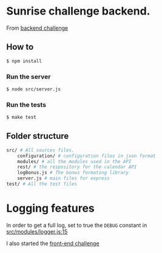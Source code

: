 # Sunrise challenge backend. 


From [backend challenge](https://github.com/sunrise/jobs/blob/master/instructions/backend-engineer.md)


## How to 

```bash
$ npm install 
```

### Run the server 
```bash
$ node src/server.js
```

### Run the tests
```bash
$ make test
```



## Folder structure 

```bash
src/ # All sources files.
	configuration/ # configuration files in json format
	modules/ # all the modules used in the API
	rest/ # the respository for the calendar API
	logBonus.js # The bonus formating library
	server.js # main files for express
test/ # All the test files 
```

# Logging features

In order to get a full log, set to true the `DEBUG` constant in [src/modules/logger.js:15](https://github.com/llaine/sunrise-challenge-backend/blob/master/src/modules/logger.js#L15)

I also started the [front-end challenge](https://github.com/llaine/sunrise-challenge/tree/gridWithTable)
